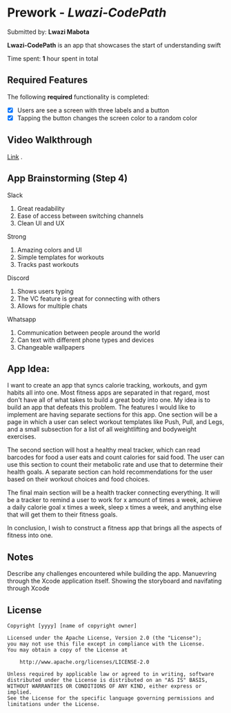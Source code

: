 # Prework - *Lwazi-CodePath*

Submitted by: **Lwazi Mabota**

**Lwazi-CodePath** is an app that showcases the start of understanding swift 

Time spent: **1** hour spent in total

## Required Features

The following **required** functionality is completed:

- [X] Users are see a screen with three labels and a button
- [X] Tapping the button changes the screen color to a random color
 
## Video Walkthrough
[Link](https://www.loom.com/share/9d35485c05a147cf93e54e6b3b68cf22?sid=0a4cfbaa-a317-4c46-a60c-77f5d3fc21b5]) .

## App Brainstorming (Step 4)
 Slack
 1. Great readability
 2. Ease of access between switching channels
 3. Clean UI and UX

 Strong
 1. Amazing colors and UI
 2. Simple templates for workouts
 3. Tracks past workouts 

 Discord
 1. Shows users typing
 2. The VC feature is great for connecting with others
 3. Allows for multiple chats

  Whatsapp
 1. Communication between people around the world
 2. Can text with different phone types and devices
 3. Changeable wallpapers
  
## App Idea:
  I want to create an app that syncs calorie tracking, workouts, and gym habits all into one. 
  Most fitness apps are separated in that regard, most don't have all of what takes to build a great body into one.
  My idea is to build an app that defeats this problem. The features I would like to implement are having separate sections for this app.
  One section will be a page in which a user can select workout templates like Push, Pull, and Legs, and a small subsection for a list of all weightlifting and
  bodyweight exercises. 

  The second section will host a healthy meal tracker, which can read barcodes for food a user eats and count calories for said food. The user
  can use this section to count their metabolic rate and use that to determine their health goals. A separate section can hold recommendations for the user based 
  on their workout choices and food choices. 

   The final main section will be a health tracker connecting everything. It will be a tracker to remind a user to work for x amount of times a week, 
  achieve a daily calorie goal x times a week, sleep x times a week, and anything else that will get them to their fitness goals.

  In conclusion, I wish to construct a fitness app that brings all the aspects of fitness into one. 

## Notes

Describe any challenges encountered while building the app.
Manuevring through the Xcode application itself. 
Showing the storyboard and navifating through Xcode

## License

    Copyright [yyyy] [name of copyright owner]

    Licensed under the Apache License, Version 2.0 (the "License");
    you may not use this file except in compliance with the License.
    You may obtain a copy of the License at

        http://www.apache.org/licenses/LICENSE-2.0

    Unless required by applicable law or agreed to in writing, software
    distributed under the License is distributed on an "AS IS" BASIS,
    WITHOUT WARRANTIES OR CONDITIONS OF ANY KIND, either express or implied.
    See the License for the specific language governing permissions and
    limitations under the License.
